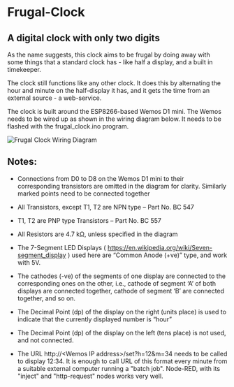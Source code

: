 # Frugal-Clock
## A digital clock with only two digits

As the name suggests, this clock aims to be frugal by doing away with some things that a standard clock has - like half a display, and a built in timekeeper.

The clock still functions like any other clock. It does this by alternating the hour and minute on the half-display it has, and it gets the time from an external source - a web-service.

The clock is built around the ESP8266-based Wemos D1 mini. The Wemos needs to be wired up as shown in the wiring diagram below. It needs to be flashed with the frugal_clock.ino program.


![Frugal Clock Wiring Diagram](https://github.com/ajithvasudevan/Frugal-Clock/raw/master/Frugal%20Clock%20-%20Wiring%20Diagram.png "Frugal Clock - Wiring Diagram")

## Notes:

* Connections from D0 to D8 on the Wemos D1 mini to their corresponding transistors are omitted in the diagram for clarity. Similarly marked points need to be connected together

* All Transistors, except T1, T2 are NPN type  – Part No. BC 547
 
* T1, T2 are PNP type Transistors                  – Part No. BC 557 

* All Resistors are 4.7 kΩ, unless specified in the diagram

* The 7-Segment LED Displays ( https://en.wikipedia.org/wiki/Seven-segment_display  ) used here are “Common Anode (+ve)” type, and work with 5V.

* The cathodes (-ve) of the segments of one display are connected to the corresponding ones on the other, i.e., cathode of segment ‘A’ of both displays are connected together, cathode of segment ‘B’ are connected together, and so on.

* The Decimal Point (dp) of the display on the right (units place) is used to indicate that the currently displayed number is “hour”

* The Decimal Point (dp) of the display on the left (tens place) is not used, and not connected. 

* The URL http://&lt;Wemos IP address&gt;/set?h=12&m=34 needs to be called to display 12:34. It is enough to call URL of this format every minute from a suitable external computer running a "batch job". Node-RED, with its "inject" and "http-request" nodes works very well.
